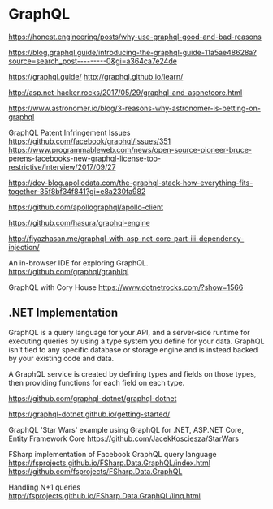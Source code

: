 # GraphQL

https://honest.engineering/posts/why-use-graphql-good-and-bad-reasons

https://blog.graphql.guide/introducing-the-graphql-guide-11a5ae48628a?source=search_post---------0&gi=a364ca7e24de

https://graphql.guide/
http://graphql.github.io/learn/


http://asp.net-hacker.rocks/2017/05/29/graphql-and-aspnetcore.html

https://www.astronomer.io/blog/3-reasons-why-astronomer-is-betting-on-graphql

GraphQL Patent Infringement Issues
https://github.com/facebook/graphql/issues/351
https://www.programmableweb.com/news/open-source-pioneer-bruce-perens-facebooks-new-graphql-license-too-restrictive/interview/2017/09/27

https://dev-blog.apollodata.com/the-graphql-stack-how-everything-fits-together-35f8bf34f841?gi=e8a230fa982

https://github.com/apollographql/apollo-client

https://github.com/hasura/graphql-engine

http://fiyazhasan.me/graphql-with-asp-net-core-part-iii-dependency-injection/

An in-browser IDE for exploring GraphQL.
https://github.com/graphql/graphiql

GraphQL with Cory House
https://www.dotnetrocks.com/?show=1566

## .NET Implementation

GraphQL is a query language for your API, and a server-side runtime for executing queries by using a type system you define for your data. GraphQL isn't tied to any specific database or storage engine and is instead backed by your existing code and data.

A GraphQL service is created by defining types and fields on those types, then providing functions for each field on each type.

https://github.com/graphql-dotnet/graphql-dotnet

https://graphql-dotnet.github.io/getting-started/

GraphQL 'Star Wars' example using GraphQL for .NET, ASP.NET Core, Entity Framework Core
https://github.com/JacekKosciesza/StarWars

FSharp implementation of Facebook GraphQL query language
https://fsprojects.github.io/FSharp.Data.GraphQL/index.html
https://github.com/fsprojects/FSharp.Data.GraphQL

Handling N+1 queries
http://fsprojects.github.io/FSharp.Data.GraphQL/linq.html
